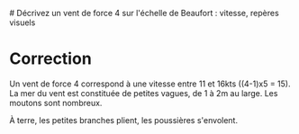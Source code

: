 # Décrivez un vent de force 4 sur l'échelle de Beaufort : vitesse, repères visuels

# Correction
Un vent de force 4 correspond à une vitesse entre 11 et 16kts ((4-1)x5 = 15). La mer du vent est constituée de petites vagues, de 1 à 2m au large. Les moutons sont nombreux.

À terre, les petites branches plient, les poussières s'envolent.